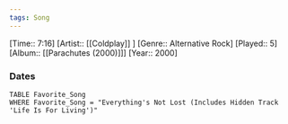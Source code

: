 ```yaml
---
tags: Song  
---
```

[Time:: 7:16]
[Artist:: [[Coldplay]] ]
[Genre:: Alternative Rock]
[Played:: 5]
[Album:: [[Parachutes (2000)]]]
[Year:: 2000]
### Dates
````dataview
TABLE Favorite_Song
WHERE Favorite_Song = "Everything's Not Lost (Includes Hidden Track 'Life Is For Living')"
````